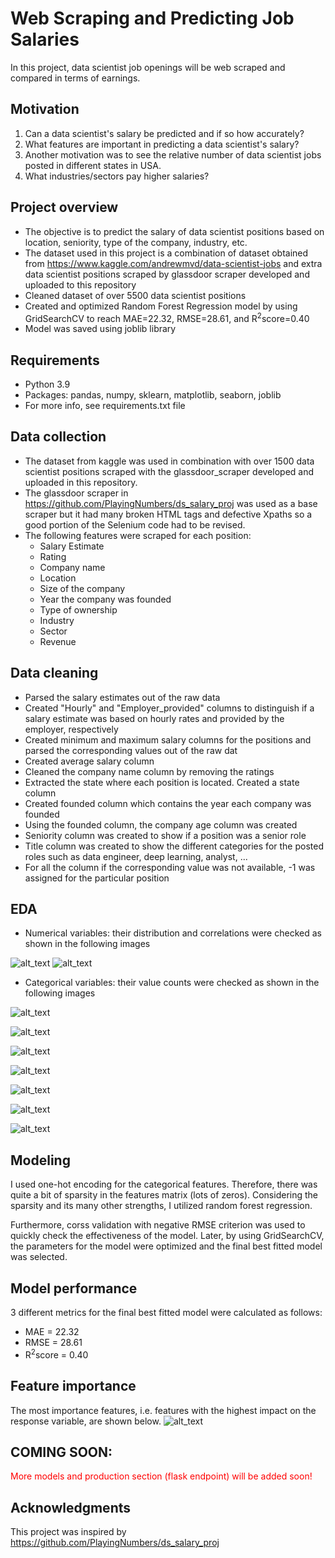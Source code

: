 # Web Scraping and Predicting Job Salaries
In this project, data scientist job openings will be web scraped and compared in terms of earnings.

## Motivation
1. Can a data scientist's salary be predicted and if so how accurately?
2. What features are important in predicting a data scientist's salary?
3. Another motivation was to see the relative number of data scientist jobs posted in different states in USA.
4. What industries/sectors pay higher salaries?

## Project overview
- The objective is to predict the salary of data scientist positions based on location, seniority, type of the company, industry, etc.
- The dataset used in this project is a combination of dataset obtained from https://www.kaggle.com/andrewmvd/data-scientist-jobs and extra data scientist positions scraped by  glassdoor scraper developed and uploaded to this repository
- Cleaned dataset of over 5500 data scientist positions
- Created and optimized Random Forest Regression model by using GridSearchCV to reach MAE=22.32, RMSE=28.61, and R<sup>2</sup>score=0.40
- Model was saved using joblib library

## Requirements
- Python 3.9
- Packages: pandas, numpy, sklearn, matplotlib, seaborn, joblib
- For more info, see requirements.txt file

## Data collection
- The dataset from kaggle was used in combination with over 1500 data scientist positions scraped with the glassdoor_scraper developed and uploaded in this repository. 
- The glassdoor scraper in https://github.com/PlayingNumbers/ds_salary_proj was used as a base scraper but it had many broken HTML tags and defective Xpaths so a good portion of the Selenium code had to be revised.
- The following features were scraped for each position:
    - Salary Estimate
    - Rating
    - Company name
    - Location
    - Size of the company
    - Year the company was founded
    - Type of ownership
    - Industry
    - Sector
    - Revenue

## Data cleaning
- Parsed the salary estimates out of the raw data
- Created "Hourly" and "Employer_provided" columns to distinguish if a salary estimate was based on hourly rates and provided by the employer, respectively
- Created minimum and maximum salary columns for the positions and parsed the corresponding values out of the raw dat
- Created average salary column
- Cleaned the company name column by removing the ratings
- Extracted the state where each position is located. Created a state column
- Created founded column which contains the year each company was founded
- Using the founded column, the company age column was created
- Seniority column was created to show if a position was a senior role
- Title column was created to show the different categories for the posted roles such as data engineer, deep learning, analyst, ...
- For all the column if the corresponding value was not available, -1 was assigned for the particular position

## EDA
- Numerical variables: their distribution and correlations were checked as shown in the following images

![alt_text](https://github.com/amirostad/Web_scraping_jobs/blob/master/plots/1_histograms.png "histograms")
![alt_text](https://github.com/amirostad/Web_scraping_jobs/blob/master/plots/2_correlation_heatmap.png "correlation heatmap")


- Categorical variables: their value counts were checked as shown in the following images

![alt_text](https://github.com/amirostad/Web_scraping_jobs/blob/master/plots/3_jobtitles.png "job titles")

![alt_text](https://github.com/amirostad/Web_scraping_jobs/blob/master/plots/4_jobseniority.png "job seniority")

![alt_text](https://github.com/amirostad/Web_scraping_jobs/blob/master/plots/5_industry.png "industry")

![alt_text](https://github.com/amirostad/Web_scraping_jobs/blob/master/plots/6_sector.png "sector")

![alt_text](https://github.com/amirostad/Web_scraping_jobs/blob/master/plots/7_ownership.png "ownership")

![alt_text](https://github.com/amirostad/Web_scraping_jobs/blob/master/plots/8_size.png "size")

![alt_text](https://github.com/amirostad/Web_scraping_jobs/blob/master/plots/9_state.png "state")


## Modeling
I used one-hot encoding for the categorical features. Therefore, there was quite a bit of sparsity in the features matrix (lots of zeros). Considering the sparsity and its many other strengths, I utilized random forest regression.

Furthermore, corss validation with negative RMSE criterion was used to quickly check the effectiveness of the model.
Later, by using GridSearchCV, the parameters for the model were optimized and the final best fitted model was selected.

## Model performance
3 different metrics for the final best fitted model were calculated as follows:
- MAE = 22.32
- RMSE = 28.61
- R<sup>2</sup>score = 0.40

## Feature importance
The most importance features, i.e. features with the highest impact on the response variable, are shown below.
![alt_text](https://github.com/amirostad/Web_scraping_jobs/blob/master/plots/10_feature_importance.png "feature importance")

## COMING SOON:
<span style="color:red">More models and production section (flask endpoint) will be added soon!</span>

## Acknowledgments
This project was inspired by https://github.com/PlayingNumbers/ds_salary_proj
